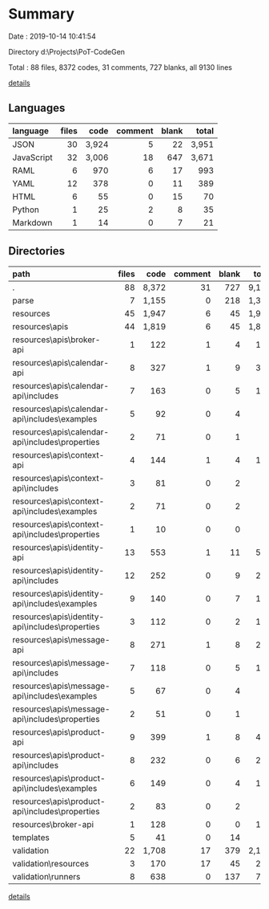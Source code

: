 # Summary

Date : 2019-10-14 10:41:54

Directory d:\Projects\PoT-CodeGen

Total : 88 files,  8372 codes, 31 comments, 727 blanks, all 9130 lines

[details](details.md)

## Languages
| language | files | code | comment | blank | total |
| :--- | ---: | ---: | ---: | ---: | ---: |
| JSON | 30 | 3,924 | 5 | 22 | 3,951 |
| JavaScript | 32 | 3,006 | 18 | 647 | 3,671 |
| RAML | 6 | 970 | 6 | 17 | 993 |
| YAML | 12 | 378 | 0 | 11 | 389 |
| HTML | 6 | 55 | 0 | 15 | 70 |
| Python | 1 | 25 | 2 | 8 | 35 |
| Markdown | 1 | 14 | 0 | 7 | 21 |

## Directories
| path | files | code | comment | blank | total |
| :--- | ---: | ---: | ---: | ---: | ---: |
| . | 88 | 8,372 | 31 | 727 | 9,130 |
| parse | 7 | 1,155 | 0 | 218 | 1,373 |
| resources | 45 | 1,947 | 6 | 45 | 1,998 |
| resources\apis | 44 | 1,819 | 6 | 45 | 1,870 |
| resources\apis\broker-api | 1 | 122 | 1 | 4 | 127 |
| resources\apis\calendar-api | 8 | 327 | 1 | 9 | 337 |
| resources\apis\calendar-api\includes | 7 | 163 | 0 | 5 | 168 |
| resources\apis\calendar-api\includes\examples | 5 | 92 | 0 | 4 | 96 |
| resources\apis\calendar-api\includes\properties | 2 | 71 | 0 | 1 | 72 |
| resources\apis\context-api | 4 | 144 | 1 | 4 | 149 |
| resources\apis\context-api\includes | 3 | 81 | 0 | 2 | 83 |
| resources\apis\context-api\includes\examples | 2 | 71 | 0 | 2 | 73 |
| resources\apis\context-api\includes\properties | 1 | 10 | 0 | 0 | 10 |
| resources\apis\identity-api | 13 | 553 | 1 | 11 | 565 |
| resources\apis\identity-api\includes | 12 | 252 | 0 | 9 | 261 |
| resources\apis\identity-api\includes\examples | 9 | 140 | 0 | 7 | 147 |
| resources\apis\identity-api\includes\properties | 3 | 112 | 0 | 2 | 114 |
| resources\apis\message-api | 8 | 271 | 1 | 8 | 280 |
| resources\apis\message-api\includes | 7 | 118 | 0 | 5 | 123 |
| resources\apis\message-api\includes\examples | 5 | 67 | 0 | 4 | 71 |
| resources\apis\message-api\includes\properties | 2 | 51 | 0 | 1 | 52 |
| resources\apis\product-api | 9 | 399 | 1 | 8 | 408 |
| resources\apis\product-api\includes | 8 | 232 | 0 | 6 | 238 |
| resources\apis\product-api\includes\examples | 6 | 149 | 0 | 4 | 153 |
| resources\apis\product-api\includes\properties | 2 | 83 | 0 | 2 | 85 |
| resources\broker-api | 1 | 128 | 0 | 0 | 128 |
| templates | 5 | 41 | 0 | 14 | 55 |
| validation | 22 | 1,708 | 17 | 379 | 2,104 |
| validation\resources | 3 | 170 | 17 | 45 | 232 |
| validation\runners | 8 | 638 | 0 | 137 | 775 |

[details](details.md)